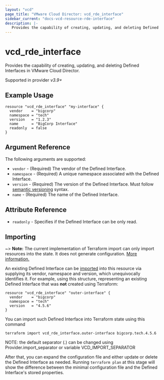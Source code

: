 ```yaml
---
layout: "vcd"
page_title: "VMware Cloud Director: vcd_rde_interface"
sidebar_current: "docs-vcd-resource-rde-interface"
description: |-
   Provides the capability of creating, updating, and deleting Defined Interfaces in VMware Cloud Director.
---
```


# vcd\_rde\_interface

Provides the capability of creating, updating, and deleting Defined Interfaces in VMware Cloud Director.

Supported in provider *v3.9+*

## Example Usage

```hcl
resource "vcd_rde_interface" "my-interface" {
  vendor    = "bigcorp"
  namespace = "tech"
  version   = "1.2.3"
  name      = "BigCorp Interface"
  readonly  = false
}
```

## Argument Reference

The following arguments are supported:

* `vendor` - (Required) The vendor of the Defined Interface.
* `namespace` - (Required) A unique namespace associated with the Defined Interface.
* `version` - (Required) The version of the Defined Interface. Must follow [semantic versioning](https://semver.org/) syntax.
* `name` - (Required) The name of the Defined Interface.

## Attribute Reference

* `readonly` - Specifies if the Defined Interface can be only read.

## Importing

~> **Note:** The current implementation of Terraform import can only import resources into the state. It does not generate
configuration. [More information.][docs-import]

An existing Defined Interface can be [imported][docs-import] into this resource via supplying its vendor, namespace and version, which
unequivocally identifies it.
For example, using this structure, representing an existing Defined Interface that was **not** created using Terraform:

```hcl
resource "vcd_rde_interface" "outer-interface" {
  vendor    = "bigcorp"
  namespace = "tech"
  version   = "4.5.6"
}
```

You can import such Defined Interface into Terraform state using this command

```
terraform import vcd_rde_interface.outer-interface bigcorp.tech.4.5.6
```

NOTE: the default separator (.) can be changed using Provider.import_separator or variable VCD_IMPORT_SEPARATOR

[docs-import]:https://www.terraform.io/docs/import/

After that, you can expand the configuration file and either update or delete the Defined Interface as needed. Running `terraform plan`
at this stage will show the difference between the minimal configuration file and the Defined Interface's stored properties.

